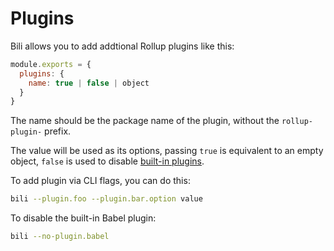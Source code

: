 # Plugins

Bili allows you to add addtional Rollup plugins like this:

```js
module.exports = {
  plugins: {
    name: true | false | object
  }
}
```

The name should be the package name of the plugin, without the `rollup-plugin-` prefix.

The value will be used as its options, passing `true` is equivalent to an empty object, `false` is used to disable <a href="/api/globals.html#builtin_plugins">built-in plugins</a>.

To add plugin via CLI flags, you can do this:

```bash
bili --plugin.foo --plugin.bar.option value
```

To disable the built-in Babel plugin:

```bash
bili --no-plugin.babel
```
